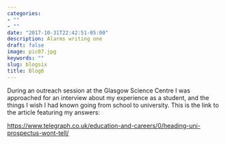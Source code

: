 ```yaml
---
categories:
- ""
- ""
date: "2017-10-31T22:42:51-05:00"
description: Alarms writing one
draft: false
image: pic07.jpg
keywords: ""
slug: blogsix
title: Blog6
---
```


During an outreach session at the Glasgow Science Centre I was approached for an interview about my experience as a student, and the things I wish I had known going from school to university. This is the link to the article featuring my answers: 

https://www.telegraph.co.uk/education-and-careers/0/heading-uni-prospectus-wont-tell/